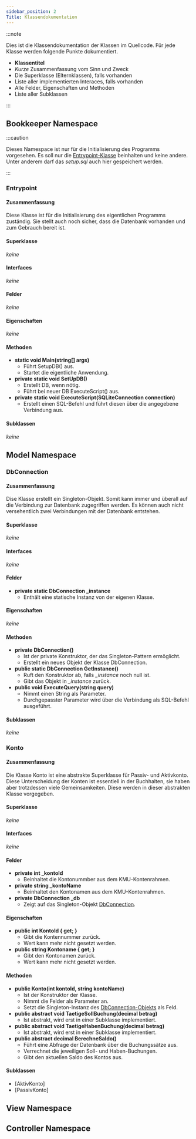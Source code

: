 ```yaml
---
sidebar_position: 2
Title: Klassendokumentation
---
```

:::note

Dies ist die Klassendokumentation der Klassen im Quellcode. Für jede Klasse werden folgende Punkte dokumentiert.

- **Klassentitel**
- *Kurze* Zusammenfassung vom Sinn und Zweck
- Die Superklasse (Elternklassen), falls vorhanden
- Liste aller implementierten Interaces, falls vorhanden
- Alle Felder, Eigenschaften und Methoden
- Liste aller Subklassen

:::

## Bookkeeper Namespace

:::caution

Dieses Namespace ist nur für die Initialisierung des Programms vorgesehen. Es soll nur die [Entrypoint-Klasse](#entrypoint) beinhalten und keine andere. Unter anderem darf das *setup.sql* auch hier gespeichert werden.

:::

### Entrypoint

#### Zusammenfassung

Diese Klasse ist für die Initialisierung des eigentlichen Programms zuständig. Sie stellt auch noch sicher, dass die Datenbank vorhanden und zum Gebrauch bereit ist.

#### Superklasse

*keine*

#### Interfaces

*keine*

#### Felder

*keine*

#### Eigenschaften

*keine*

#### Methoden

- **static void Main(string[] args)**
   - Führt SetupDB() aus.
   - Startet die eigentliche Anwendung.
- **private static void SetUpDB()**
   - Erstellt DB, wenn nötig.
   - Führt bei neuer DB ExecuteScript() aus.
- **private static void ExecuteScript(SQLiteConnection connection)**
   - Erstellt einen SQL-Befehl und führt diesen über die angegebene Verbindung aus.

#### Subklassen

*keine*

## Model Namespace

### DbConnection

#### Zusammenfassung

Dise Klasse erstellt ein Singleton-Objekt. Somit kann immer und überall auf die Verbindung zur Datenbank zugegriffen werden. Es können auch nicht versehentlich zwei Verbindungen mit der Datenbank entstehen.

#### Superklasse

*keine*

#### Interfaces

*keine*

#### Felder

 - **private static DbConnection _instance**
   - Enthält eine statische Instanz von der eigenen Klasse.

#### Eigenschaften

*keine*

#### Methoden

- **private DbConnection()**
  - Ist der private Konstruktor, der das Singleton-Pattern ermöglicht.
  - Erstellt ein neues Objekt der Klasse DbConnection.
- **public static DbConnection GetInstance()**
  - Ruft den Konstruktor ab, falls *_instance* noch null ist.
  - Gibt das Objekt in *_instance* zurück.
- **public void ExecuteQuery(string query)**
  - Nimmt einen String als Parameter.
  - Durchgepasster Parameter wird über die Verbindung als SQL-Befehl ausgeführt.

#### Subklassen

*keine*

### Konto

#### Zusammenfassung

Die Klasse Konto ist eine abstrakte Superklasse für Passiv- und Aktivkonto. Diese Unterscheidung der Konten ist essentiell in der Buchhalten, sie haben aber trotzdessen viele Gemeinsamkeiten. Diese werden in dieser abstrakten Klasse vorgegeben.

#### Superklasse

*keine*

#### Interfaces

*keine*

#### Felder

- **private int _kontoId**
  - Beinhaltet die Kontonummber aus dem KMU-Kontenrahmen.
- **private string _kontoName**
  - Beinhaltet den Kontonamen aus dem KMU-Kontenrahmen.
- **private DbConnection _db**
  - Zeigt auf das Singleton-Objekt [DbConnection](#dbconnection).

#### Eigenschaften

- **public int KontoId { get; }**
  - Gibt die Kontennummer zurück.
  - Wert kann mehr nicht gesetzt werden.
- **public string Kontoname { get; }**
  - Gibt den Kontonamen zurück.
  - Wert kann mehr nicht gesetzt werden.

#### Methoden

- **public Konto(int kontoId, string kontoName)**
  - Ist der Konstruktor der Klasse.
  - Nimmt die Felder als Parameter an.
  - Setzt die Singleton-Instanz des [DbConnection-Objekts](#dbconnection) als Feld.
- **public abstract void TaetigeSollBuchung(decimal betrag)**
  - Ist abstrakt, wird erst in einer Subklasse implementiert.
- **public abstract void TaetigeHabenBuchung(decimal betrag)**
  - Ist abstrakt, wird erst in einer Subklasse implementiert.
- **public abstract decimal BerechneSaldo()**
  - Führt eine Abfrage der Datenbank über die Buchungssätze aus.
  - Verrechnet die jeweiligen Soll- und Haben-Buchungen.
  - Gibt den aktuellen Saldo des Kontos aus.

#### Subklassen

- [AktivKonto]
- [PassivKonto]

## View Namespace

## Controller Namespace

